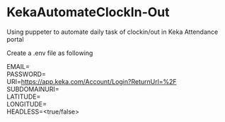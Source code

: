# KekaAutomateClockIn-Out
Using puppeter to automate daily task of clockin/out in Keka Attendance portal


Create a .env file as following

EMAIL=<your org email><br />
PASSWORD=<respective pwd><br />
URI=https://app.keka.com/Account/Login?ReturnUrl=%2F<br />
SUBDOMAINURI=<organisation keka subdomain url after login page><br />
LATITUDE=<coordinates><br />
LONGITUDE=<coordinates><br />
HEADLESS=<true/false><br />
